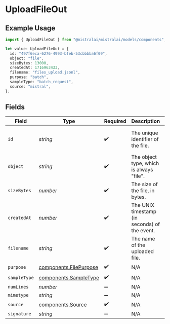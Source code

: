# UploadFileOut

## Example Usage

```typescript
import { UploadFileOut } from "@mistralai/mistralai/models/components";

let value: UploadFileOut = {
  id: "497f6eca-6276-4993-bfeb-53cbbbba6f09",
  object: "file",
  sizeBytes: 13000,
  createdAt: 1716963433,
  filename: "files_upload.jsonl",
  purpose: "batch",
  sampleType: "batch_request",
  source: "mistral",
};
```

## Fields

| Field                                                            | Type                                                             | Required                                                         | Description                                                      | Example                                                          |
| ---------------------------------------------------------------- | ---------------------------------------------------------------- | ---------------------------------------------------------------- | ---------------------------------------------------------------- | ---------------------------------------------------------------- |
| `id`                                                             | *string*                                                         | :heavy_check_mark:                                               | The unique identifier of the file.                               | 497f6eca-6276-4993-bfeb-53cbbbba6f09                             |
| `object`                                                         | *string*                                                         | :heavy_check_mark:                                               | The object type, which is always "file".                         | file                                                             |
| `sizeBytes`                                                      | *number*                                                         | :heavy_check_mark:                                               | The size of the file, in bytes.                                  | 13000                                                            |
| `createdAt`                                                      | *number*                                                         | :heavy_check_mark:                                               | The UNIX timestamp (in seconds) of the event.                    | 1716963433                                                       |
| `filename`                                                       | *string*                                                         | :heavy_check_mark:                                               | The name of the uploaded file.                                   | files_upload.jsonl                                               |
| `purpose`                                                        | [components.FilePurpose](../../models/components/filepurpose.md) | :heavy_check_mark:                                               | N/A                                                              |                                                                  |
| `sampleType`                                                     | [components.SampleType](../../models/components/sampletype.md)   | :heavy_check_mark:                                               | N/A                                                              |                                                                  |
| `numLines`                                                       | *number*                                                         | :heavy_minus_sign:                                               | N/A                                                              |                                                                  |
| `mimetype`                                                       | *string*                                                         | :heavy_minus_sign:                                               | N/A                                                              |                                                                  |
| `source`                                                         | [components.Source](../../models/components/source.md)           | :heavy_check_mark:                                               | N/A                                                              |                                                                  |
| `signature`                                                      | *string*                                                         | :heavy_minus_sign:                                               | N/A                                                              |                                                                  |